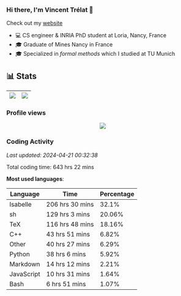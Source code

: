### Hi there, I'm Vincent Trélat 👋

Check out my [website](https://vtrelat.github.io)

-   💻 CS engineer & INRIA PhD student at Loria, Nancy, France
-   🎓 Graduate of Mines Nancy in France
-   🎓 Specialized in _formal methods_ which I studied at TU Munich

## 📊 **Stats**

| <img align="center" src="https://readme-stats.clckblog.space/api?username=VTrelat&show_icons=true&include_all_commits=true&theme=tokyonight&hide_border=true" /> | <img align="center" src="https://readme-stats.clckblog.space/api/top-langs/?username=VTrelat&layout=compact&theme=tokyonight&hide_border=true" /> |
| ---------------------------------------------------------------------------------------------------------------------------------------------------------------- | ------------------------------------------------------------------------------------------------------------------------------------------------- |

### Profile views

<p align="center">
 <img src="https://profile-counter.glitch.me/VTrelat/count.svg" />
</p>

<!--automations-->
### Coding Activity
_Last updated: 2024-04-21 00:32:38_

Total coding time: 643 hrs 22 mins

**Most used languages**:

| Language | Time | Percentage |
| ------------- | ------------- | ------------- |
| Isabelle | 206 hrs 30 mins | 32.1% |
| sh | 129 hrs 3 mins | 20.06% |
| TeX | 116 hrs 48 mins | 18.16% |
| C++ | 43 hrs 51 mins | 6.82% |
| Other | 40 hrs 27 mins | 6.29% |
| Python | 38 hrs 6 mins | 5.92% |
| Markdown | 14 hrs 12 mins | 2.21% |
| JavaScript | 10 hrs 31 mins | 1.64% |
| Bash | 6 hrs 51 mins | 1.07% |

